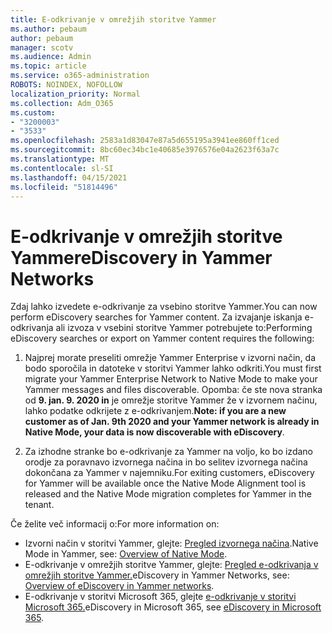 ```yaml
---
title: E-odkrivanje v omrežjih storitve Yammer
ms.author: pebaum
author: pebaum
manager: scotv
ms.audience: Admin
ms.topic: article
ms.service: o365-administration
ROBOTS: NOINDEX, NOFOLLOW
localization_priority: Normal
ms.collection: Adm_O365
ms.custom:
- "3200003"
- "3533"
ms.openlocfilehash: 2583a1d83047e87a5d655195a3941ee860ff1ced
ms.sourcegitcommit: 8bc60ec34bc1e40685e3976576e04a2623f63a7c
ms.translationtype: MT
ms.contentlocale: sl-SI
ms.lasthandoff: 04/15/2021
ms.locfileid: "51814496"
---
```

# <a name="ediscovery-in-yammer-networks"></a><span data-ttu-id="656c3-102">E-odkrivanje v omrežjih storitve Yammer</span><span class="sxs-lookup"><span data-stu-id="656c3-102">eDiscovery in Yammer Networks</span></span>

<span data-ttu-id="656c3-103">Zdaj lahko izvedete e-odkrivanje za vsebino storitve Yammer.</span><span class="sxs-lookup"><span data-stu-id="656c3-103">You can now perform eDiscovery searches for Yammer content.</span></span>  <span data-ttu-id="656c3-104">Za izvajanje iskanja e-odkrivanja ali izvoza v vsebini storitve Yammer potrebujete to:</span><span class="sxs-lookup"><span data-stu-id="656c3-104">Performing eDiscovery searches or export on Yammer content requires the following:</span></span>

1. <span data-ttu-id="656c3-105">Najprej morate preseliti omrežje Yammer Enterprise v izvorni način, da bodo sporočila in datoteke v storitvi Yammer lahko odkriti.</span><span class="sxs-lookup"><span data-stu-id="656c3-105">You must first migrate your Yammer Enterprise Network to Native Mode to make your Yammer messages and files discoverable.</span></span> <span data-ttu-id="656c3-106">Opomba: če ste nova stranka od **9. jan. 9. 2020 in** je omrežje storitve Yammer že v izvornem načinu, lahko podatke odkrijete z e-odkrivanjem.</span><span class="sxs-lookup"><span data-stu-id="656c3-106">**Note: if you are a new customer as of Jan. 9th 2020 and your Yammer network is already in Native Mode, your data is now discoverable with eDiscovery**.</span></span>

2. <span data-ttu-id="656c3-107">Za izhodne stranke bo e-odkrivanje za Yammer na voljo, ko bo izdano orodje za poravnavo izvornega načina in bo selitev izvornega načina dokončana za Yammer v najemniku.</span><span class="sxs-lookup"><span data-stu-id="656c3-107">For exiting customers, eDiscovery for Yammer will be available once the Native Mode Alignment tool is released and the Native Mode migration completes for Yammer in the tenant.</span></span>

<span data-ttu-id="656c3-108">Če želite več informacij o:</span><span class="sxs-lookup"><span data-stu-id="656c3-108">For more information on:</span></span>

- <span data-ttu-id="656c3-109">Izvorni način v storitvi Yammer, glejte: [Pregled izvornega načina](https://docs.microsoft.com/yammer/configure-your-yammer-network/overview-native-mode).</span><span class="sxs-lookup"><span data-stu-id="656c3-109">Native Mode in Yammer, see: [Overview of Native Mode](https://docs.microsoft.com/yammer/configure-your-yammer-network/overview-native-mode).</span></span>
- <span data-ttu-id="656c3-110">E-odkrivanje v omrežjih storitve Yammer, glejte: [Pregled e-odkrivanja v omrežjih storitve Yammer.](https://docs.microsoft.com/yammer/manage-security-and-compliance/overview-of-ediscovery)</span><span class="sxs-lookup"><span data-stu-id="656c3-110">eDiscovery in Yammer Networks, see: [Overview of eDiscovery in Yammer networks](https://docs.microsoft.com/yammer/manage-security-and-compliance/overview-of-ediscovery).</span></span>
- <span data-ttu-id="656c3-111">E-odkrivanje v storitvi Microsoft 365, glejte [e-odkrivanje v storitvi Microsoft 365.](https://docs.microsoft.com/microsoft-365/compliance/ediscovery)</span><span class="sxs-lookup"><span data-stu-id="656c3-111">eDiscovery in Microsoft  365, see [eDiscovery in Microsoft 365](https://docs.microsoft.com/microsoft-365/compliance/ediscovery).</span></span>

